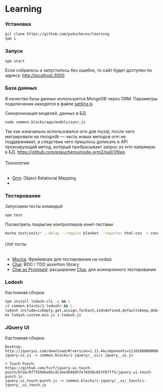 # Learning

### Установка
```sh
git clone https://github.com/pskucherov/learning
npm i
```

### Запуск
```sh
npm start
```
Если собралось и запустилось без ошибок, то сайт будет доступен по адресу: <http://localhost:3000>

### База данных

В качестве базы данных используется MongoDB через ORM.
Параметры подключения находятся в файле [setting.js](https://github.com/pskucherov/learning/blob/master/common.blocks/app/settings.js)

Синхронизация моделей, данных в БД
```sh
node common.blocks/app/models/sync.js
```

Так как изначально использовался orm для mysql, после чего мигрировали на mongodb — часть новых методов orm не поддерживает,
в следствии чего пришлось дописать в API проксирующий метод, который пробрасывает запрос из orm напрямую в БД.
https://github.com/pskucherov/node-orm2/pull/1/files

###### Технологии
* [Orm]:  Object Relational Mapping 
* [MongoDB]: MongoDB

### Тестирование
Запускаем тесты командой
```sh
npm test
```

Посмотреть покрытие контроллеров юнит-тестами
```sh
mocha test/unit/* --delay --require blanket --reporter html-cov  > coverage.html && open coverage.html
```

###### Unit тесты
* [Mocha]: Фреймворк для тестирования на nodejs
* [Chai]: BDD / TDD assertion library
* [Chai as Promised]: расширение [Chai], для асинхронного тестирования

### Lodash

Кастомная сборка:
```sh
npm install lodash-cli -g && \
cd common.blocks/i-lodash/ && \
lodash include=isEmpty,get,assign,forEach,isUndefined,defaultsDeep,debounce,pick,map,trim,every,shuffle -p && \
mv lodash.custom.min.js i-lodash.js
```

### JQuery UI

Кастомная сборка:
```
Desktop:
http://jqueryui.com/download/#!version=1.11.4&components=1110100000000000000000000000000000000
jquery-ui.js -> common.blocks/i-jquery/__ui/i-jquery__ui.js

+ Touch Punch:
https://github.com/furf/jquery-ui-touch-punch/blob/8f7559b6e65cdc3ee3648d5fe76d38c653f87ff5/jquery.ui.touch-punch.js
jquery.ui.touch-punch.js -> common.blocks/i-jquery/__ui/_touch/i-jquery__ui_touch.js
```

[issue в orm]: <https://github.com/dresende/node-orm2/issues/524>
[Orm]: <http://dresende.github.io/node-orm2/>
[MongoDB]: <https://docs.mongodb.com/manual/>
[Mocha]: <http://mochajs.org/>
[Chai]: <http://chaijs.com/api/assert/>
[Chai as Promised]: <https://github.com/domenic/chai-as-promised>
